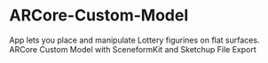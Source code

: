 # ARCore-Custom-Model
App lets you place and manipulate Lottery figurines on flat surfaces.
ARCore Custom Model with SceneformKit and Sketchup File Export
